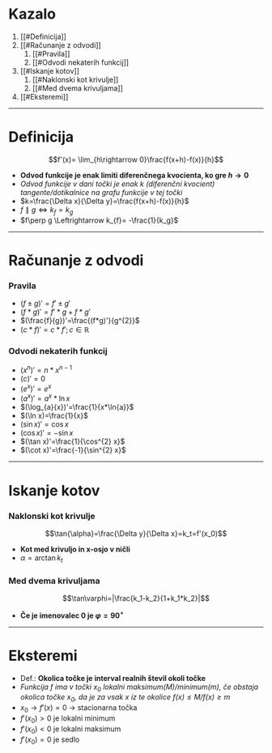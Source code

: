 # Kazalo
1. [[#Definicija]]
2. [[#Računanje z odvodi]]
	1. [[#Pravila]]
	2. [[#Odvodi nekaterih funkcij]]
3. [[#Iskanje kotov]]
	1. [[#Naklonski kot krivulje]]
	2. [[#Med dvema krivuljama]]
4. [[#Eksteremi]]
---
# Definicija
$$f'(x)= \lim_{h\rightarrow 0}\frac{f(x+h)-f(x)}{h}$$
- **Odvod funkcije je enak limiti diferenčnega kvocienta, ko gre $h \rightarrow 0$**
- *Odvod funkcije v dani točki je enak $k$ (diferenčni kvocient) tangente/dotikalnice na grafu funkcije v tej točki*
- $k=\frac{\Delta x}{\Delta y}=\frac{f(x+h)-f(x)}{h}$
- $f\parallel g \Leftrightarrow k_f=k_g$
- $f\perp g \Leftrightarrow k_{f}= -\frac{1}{k_g}$
---
# Računanje z odvodi
### Pravila
- $(f\pm g)'=f' \pm g'$
- $(f * g)' = f'*g + f*g'$
- $(\frac{f}{g})'=\frac{(f*g)'}{g^{2}}$
- $(c*f)'=c*f'; c\in\mathbb{R}$
### Odvodi nekaterih funkcij
- $(x^n)'=n*x^{n-1}$
- $(c)' = 0$
- $(e^{x})'=e^{x}$
- $(a^{x})'=a^{x}*\ln{x}$
- $(\log_{a}{x})'=\frac{1}{x*\ln{a}}$
- $(\ln x)=\frac{1}{x}$
- $(\sin x)'=\cos x$
- $(\cos x)'=-\sin x$
- $(\tan x)'=\frac{1}{\cos^{2} x}$
- $(\cot x)'=\frac{-1}{\sin^{2} x}$
---
# Iskanje kotov
### Naklonski kot krivulje
$$\tan{\alpha}=\frac{\Delta y}{\Delta x}=k_t=f'(x_0)$$
- **Kot med krivuljo in x-osjo v ničli**
- $\alpha=\arctan k_t$ 
### Med dvema krivuljama
$$\tan\varphi=|\frac{k_1-k_2}{1+k_1*k_2}|$$
- **Če je imenovalec 0 je $\varphi=90^{ \circ }$**
---
# Eksteremi
- Def.: **Okolica točke je interval realnih števil okoli točke**
- *Funkcija $f$ ima v točki $x_{0}$ lokalni maksimum($M$)/minimum($m$), če obstaja okolica točke $x_0$, da je za vsak $x$ iz te okolice $f(x)\leq M$/$f(x)\geq m$*
- $x_{0} \rightarrow f'(x)=0$ -> stacionarna točka
- $f'(x_{0})\gt0$ je lokalni minimum
- $f'(x_{0})\lt0$ je lokalni maksimum
- $f'(x_{0})=0$ je sedlo